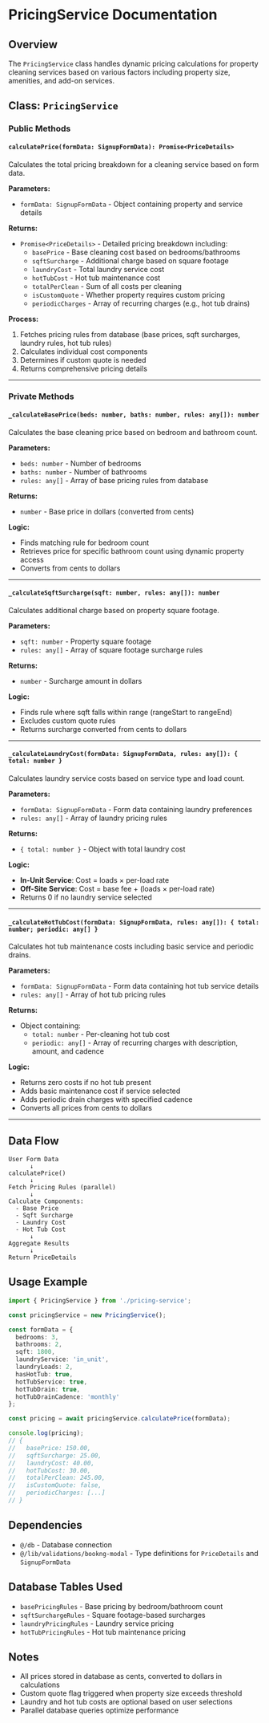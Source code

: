 # PricingService Documentation

## Overview

The `PricingService` class handles dynamic pricing calculations for property cleaning services based on various factors including property size, amenities, and add-on services.

## Class: `PricingService`

### Public Methods

#### `calculatePrice(formData: SignupFormData): Promise<PriceDetails>`

Calculates the total pricing breakdown for a cleaning service based on form data.

**Parameters:**
- `formData: SignupFormData` - Object containing property and service details

**Returns:**
- `Promise<PriceDetails>` - Detailed pricing breakdown including:
  - `basePrice` - Base cleaning cost based on bedrooms/bathrooms
  - `sqftSurcharge` - Additional charge based on square footage
  - `laundryCost` - Total laundry service cost
  - `hotTubCost` - Hot tub maintenance cost
  - `totalPerClean` - Sum of all costs per cleaning
  - `isCustomQuote` - Whether property requires custom pricing
  - `periodicCharges` - Array of recurring charges (e.g., hot tub drains)

**Process:**
1. Fetches pricing rules from database (base prices, sqft surcharges, laundry rules, hot tub rules)
2. Calculates individual cost components
3. Determines if custom quote is needed
4. Returns comprehensive pricing details

---

### Private Methods

#### `_calculateBasePrice(beds: number, baths: number, rules: any[]): number`

Calculates the base cleaning price based on bedroom and bathroom count.

**Parameters:**
- `beds: number` - Number of bedrooms
- `baths: number` - Number of bathrooms
- `rules: any[]` - Array of base pricing rules from database

**Returns:**
- `number` - Base price in dollars (converted from cents)

**Logic:**
- Finds matching rule for bedroom count
- Retrieves price for specific bathroom count using dynamic property access
- Converts from cents to dollars

---

#### `_calculateSqftSurcharge(sqft: number, rules: any[]): number`

Calculates additional charge based on property square footage.

**Parameters:**
- `sqft: number` - Property square footage
- `rules: any[]` - Array of square footage surcharge rules

**Returns:**
- `number` - Surcharge amount in dollars

**Logic:**
- Finds rule where sqft falls within range (rangeStart to rangeEnd)
- Excludes custom quote rules
- Returns surcharge converted from cents to dollars

---

#### `_calculateLaundryCost(formData: SignupFormData, rules: any[]): { total: number }`

Calculates laundry service costs based on service type and load count.

**Parameters:**
- `formData: SignupFormData` - Form data containing laundry preferences
- `rules: any[]` - Array of laundry pricing rules

**Returns:**
- `{ total: number }` - Object with total laundry cost

**Logic:**
- **In-Unit Service**: Cost = loads × per-load rate
- **Off-Site Service**: Cost = base fee + (loads × per-load rate)
- Returns 0 if no laundry service selected

---

#### `_calculateHotTubCost(formData: SignupFormData, rules: any[]): { total: number; periodic: any[] }`

Calculates hot tub maintenance costs including basic service and periodic drains.

**Parameters:**
- `formData: SignupFormData` - Form data containing hot tub service details
- `rules: any[]` - Array of hot tub pricing rules

**Returns:**
- Object containing:
  - `total: number` - Per-cleaning hot tub cost
  - `periodic: any[]` - Array of recurring charges with description, amount, and cadence

**Logic:**
- Returns zero costs if no hot tub present
- Adds basic maintenance cost if service selected
- Adds periodic drain charges with specified cadence
- Converts all prices from cents to dollars

---

## Data Flow

```
User Form Data
      ↓
calculatePrice()
      ↓
Fetch Pricing Rules (parallel)
      ↓
Calculate Components:
  - Base Price
  - Sqft Surcharge
  - Laundry Cost
  - Hot Tub Cost
      ↓
Aggregate Results
      ↓
Return PriceDetails
```

## Usage Example

```typescript
import { PricingService } from './pricing-service';

const pricingService = new PricingService();

const formData = {
  bedrooms: 3,
  bathrooms: 2,
  sqft: 1800,
  laundryService: 'in_unit',
  laundryLoads: 2,
  hasHotTub: true,
  hotTubService: true,
  hotTubDrain: true,
  hotTubDrainCadence: 'monthly'
};

const pricing = await pricingService.calculatePrice(formData);

console.log(pricing);
// {
//   basePrice: 150.00,
//   sqftSurcharge: 25.00,
//   laundryCost: 40.00,
//   hotTubCost: 30.00,
//   totalPerClean: 245.00,
//   isCustomQuote: false,
//   periodicCharges: [...]
// }
```

## Dependencies

- `@/db` - Database connection
- `@/lib/validations/bookng-modal` - Type definitions for `PriceDetails` and `SignupFormData`

## Database Tables Used

- `basePricingRules` - Base pricing by bedroom/bathroom count
- `sqftSurchargeRules` - Square footage-based surcharges
- `laundryPricingRules` - Laundry service pricing
- `hotTubPricingRules` - Hot tub maintenance pricing

## Notes

- All prices stored in database as cents, converted to dollars in calculations
- Custom quote flag triggered when property size exceeds threshold
- Laundry and hot tub costs are optional based on user selections
- Parallel database queries optimize performance